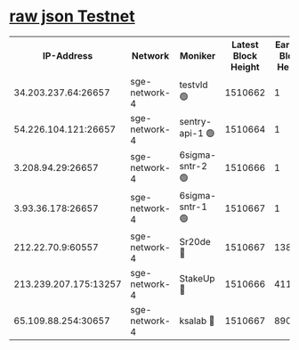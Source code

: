 
[raw json Testnet](https://rpc-check.sget.stavr.tech/sget/rpc-sget-result.json)
=


<table><tr><th>IP-Address</th><th>Network</th><th>Moniker</th><th>Latest Block Height</th><th>Earliest Block Height</th><th>Catching Up</th><th>Tx Index</th><th>Voting Power</th><th>Scan Time</th></tr><tr><td>34.203.237.64:26657</td><td>sge-network-4</td><td>testvld 🟢</td><td>1510662</td><td>1</td><td>False</td><td>on</td><td>0</td><td>2024-02-10T22:16:13.395421654UTC</td></tr><tr><td>54.226.104.121:26657</td><td>sge-network-4</td><td>sentry-api-1 🟢</td><td>1510664</td><td>1</td><td>False</td><td>on</td><td>0</td><td>2024-02-10T22:16:28.379976890UTC</td></tr><tr><td>3.208.94.29:26657</td><td>sge-network-4</td><td>6sigma-sntr-2 🟢</td><td>1510666</td><td>1</td><td>False</td><td>on</td><td>0</td><td>2024-02-10T22:16:38.470060390UTC</td></tr><tr><td>3.93.36.178:26657</td><td>sge-network-4</td><td>6sigma-sntr-1 🟢</td><td>1510667</td><td>1</td><td>False</td><td>on</td><td>0</td><td>2024-02-10T22:16:41.195836550UTC</td></tr><tr><td>212.22.70.9:60557</td><td>sge-network-4</td><td>Sr20de 🔴</td><td>1510667</td><td>138001</td><td>False</td><td>on</td><td>104</td><td>2024-02-10T22:16:44.009329676UTC</td></tr><tr><td>213.239.207.175:13257</td><td>sge-network-4</td><td>StakeUp 🔴</td><td>1510666</td><td>411001</td><td>False</td><td>off</td><td>100</td><td>2024-02-10T22:16:37.478593608UTC</td></tr><tr><td>65.109.88.254:30657</td><td>sge-network-4</td><td>ksalab 🔴</td><td>1510667</td><td>890001</td><td>False</td><td>off</td><td>1941</td><td>2024-02-10T22:16:41.535070217UTC</td></tr></table>
